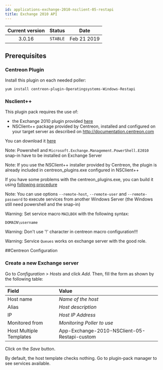 ```yaml
---
id: applications-exchange-2010-nsclient-05-restapi
title: Exchange 2010 API
---
```


| Current version | Status | Date |
| :-: | :-: | :-: |
| 3.0.16 | `STABLE` | Feb 21 2019 |

## Prerequisites

### Centreon Plugin

Install this plugin on each needed poller:

``` shell
yum install centreon-plugin-Operatingsystems-Windows-Restapi
```

### Nsclient++

This plugin pack requires the use of:

  - the Exchange 2010 plugin provided [here](https://forge.centreon.com/projects/centreon-plugins/repository)
  - NSClient++ package provided by Centreon, installed and configured on your target server as described on
    <http://documentation.centreon.com>

You can download it
[here](https://download.centreon.com/?action=product&product=agent-nsclient&version=0.51&secKey=59d646114079212e03ec09454456a938)

Note: Powershell and `Microsoft.Exchange.Management.PowerShell.E2010` snap-in have to be installed on Exchange Server

Note: If you use the NSClient++ installer provided by Centreon, the plugin is already included in centreon\_plugins.exe
configured in NSClient++

If you have some problems with the centreon\_plugins.exe, you can build it using [following
procedure](https://documentation.centreon.com/docs/centreon-nsclient/en/latest/windows_agent.html#build-your-own-executable)

Note: You can use options `--remote-host`, `--remote-user` and `--remote-password` to execute services from another
Windows Server (the Windows still need powershell and the snap-in)

Warning: Set service macro `MAILBOX` with the following syntax:

    DOMAIN\username

Warning: Don't use '\!' character in centreon macro configuration\!\!\!

Warning: Service `Queues` works on exchange server with the good role.

\#\#Centreon Configuration

### Create a new Exchange server

Go to *Configuration \> Hosts* and click *Add*. Then, fill the form as shown by the following table:

| Field                   | Value                                        |
| :---------------------- | :------------------------------------------- |
| Host name               | *Name of the host*                           |
| Alias                   | *Host description*                           |
| IP                      | *Host IP Address*                            |
| Monitored from          | *Monitoring Poller to use*                   |
| Host Multiple Templates | App-Exchange-2010-NSClient-05-Restapi-custom |

Click on the *Save* button.

By default, the host template checks nothing. Go to plugin-pack manager to see services available.

